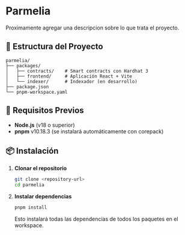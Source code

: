 # Parmelia

Proximamente agregar una descripcion sobre lo que trata el proyecto.

## 📁 Estructura del Proyecto

```
parmelia/
├── packages/
│   ├── contracts/    # Smart contracts con Hardhat 3
│   ├── frontend/     # Aplicación React + Vite
│   └── indexer/      # Indexador (en desarrollo)
├── package.json
└── pnpm-workspace.yaml
```

## 🚀 Requisitos Previos

- **Node.js** (v18 o superior)
- **pnpm** v10.18.3 (se instalará automáticamente con corepack)

## 📦 Instalación

1. **Clonar el repositorio**
   ```bash
   git clone <repository-url>
   cd parmelia
   ```

2. **Instalar dependencias**
   ```bash
   pnpm install
   ```

   Esto instalará todas las dependencias de todos los paquetes en el workspace.
